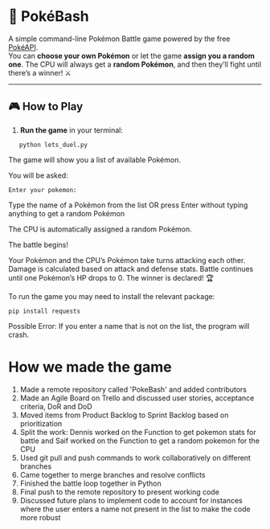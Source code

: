 # 🐉 PokéBash

A simple command-line Pokémon Battle game powered by the free [PokéAPI](https://pokeapi.co/).  
You can **choose your own Pokémon** or let the game **assign you a random one**. The CPU will always get a **random Pokémon**, and then they’ll fight until there’s a winner! ⚔️

---

## 🎮 How to Play

1. **Run the game** in your terminal:
```
   python lets_duel.py
   ```
The game will show you a list of available Pokémon.

You will be asked:
```
Enter your pokemon:
```
Type the name of a Pokémon from the list
OR press Enter without typing anything to get a random Pokémon

The CPU is automatically assigned a random Pokémon.

The battle begins!

Your Pokémon and the CPU’s Pokémon take turns attacking each other.
Damage is calculated based on attack and defense stats.
Battle continues until one Pokémon’s HP drops to 0.
The winner is declared! 🏆

To run the game you may need to install the relevant package:
```
pip install requests
```

Possible Error: If you enter a name that is not on the list, the program will crash.


# How we made the game

1. Made a remote repository called 'PokeBash' and added contributors
1. Made an Agile Board on Trello and discussed user stories, acceptance criteria, DoR and DoD
2. Moved items from Product Backlog to Sprint Backlog based on prioritization
3. Split the work: Dennis worked on the Function to get pokemon stats for battle and Saif worked on the Function to get a random pokemon for the CPU
4. Used git pull and push commands to work collaboratively on different branches
5. Came together to merge branches and resolve conflicts
6. Finished the battle loop together in Python
7. Final push to the remote repository to present working code
8. Discussed future plans to implement code to account for instances where the user enters a name not present in the list to make the code more robust


